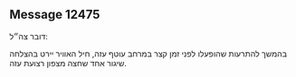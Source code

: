## Message 12475

דובר צה״ל:

בהמשך להתרעות שהופעלו לפני זמן קצר במרחב עוטף עזה, חיל האוויר יירט בהצלחה שיגור אחד שחצה מצפון רצועת עזה.

